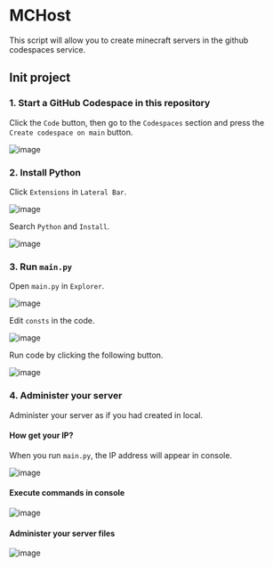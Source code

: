 # MCHost
This script will allow you to create minecraft servers in the github codespaces service.

## Init project
### 1. Start a GitHub Codespace in this repository
Click the `Code` button, then go to the `Codespaces` section and press the `Create codespace on main` button.

![image](https://github.com/ACDPDEV/MCHost/assets/174844847/650be0d1-0f1f-4c57-8283-b1d40bcd9c3b)

### 2. Install Python
Click `Extensions` in `Lateral Bar`.

![image](https://github.com/ACDPDEV/MCHost/assets/174844847/2e69b613-c867-455d-8fac-37010b6c9895)

Search `Python` and `Install`.

![image](https://github.com/ACDPDEV/MCHost/assets/174844847/82a0c3d7-1357-4aab-8e68-2b579425674f)

### 3. Run `main.py`
Open `main.py` in `Explorer`.

![image](https://github.com/ACDPDEV/MCHost/assets/174844847/db3148a7-cb37-453c-93b8-f58b1e1604e2)

Edit `consts` in the code.

![image](https://github.com/ACDPDEV/MCHost/assets/174844847/04996d1b-4ba8-4e17-8632-6bce20e7a54c)

Run code by clicking the following button.

![image](https://github.com/ACDPDEV/MCHost/assets/174844847/229d9a5f-3941-430c-89ab-025ef0847843)

### 4. Administer your server
Administer your server as if you had created in local.

#### How get your IP?
When you run `main.py`, the IP address will appear in console.

![image](https://github.com/ACDPDEV/MCHost/assets/174844847/6794e651-eb94-4221-97d3-6a1d25cc55ec)

#### Execute commands in console

![image](https://github.com/ACDPDEV/MCHost/assets/174844847/6d82bd88-7e7f-4fe6-a551-9d3b740f2684)

#### Administer your server files

![image](https://github.com/ACDPDEV/MCHost/assets/174844847/73dda403-c860-47a5-91a8-3bb2aa4bde0c)
